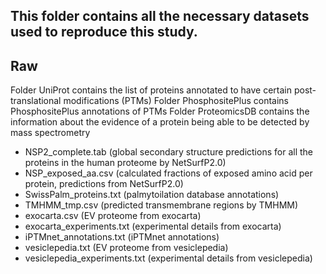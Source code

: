 ## This folder contains all the necessary datasets used to reproduce this study.

## Raw
Folder UniProt contains the list of proteins annotated to have certain post-translational modifications (PTMs)
Folder PhosphositePlus contains PhosphositePlus annotations of PTMs
Folder ProteomicsDB contains the information about the evidence of a protein being able to be detected by mass spectrometry

- NSP2_complete.tab (global secondary structure predictions for all the proteins in the human proteome by NetSurfP2.0)
- NSP_exposed_aa.csv (calculated fractions of exposed amino acid per protein, predictions from NetSurfP2.0)
- SwissPalm_proteins.txt (palmytoilation database annotations)
- TMHMM_tmp.csv (predicted transmembrane regions by TMHMM)
- exocarta.csv (EV proteome from exocarta)
- exocarta_experiments.txt (experimental details from exocarta)
- iPTMnet_annotations.txt (iPTMnet annotations)
- vesiclepedia.txt (EV proteome from vesiclepedia)
- vesiclepedia_experiments.txt (experimental details from vesiclepedia)
